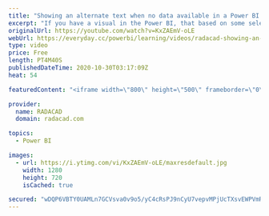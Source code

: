```yaml
---
title: "Showing an alternate text when no data available in a Power BI chart visuals"
excerpt: "If you have a visual in the Power BI, that based on some selections of a slicer it might return nothing, depends on the visual, you might get a blank visual or some other types of improper view. In this video, I share a simple trick that you can use to have an alternate message in those scenarios. Read"
originalUrl: https://youtube.com/watch?v=KxZAEmV-oLE
webUrl: https://everyday.cc/powerbi/learning/videos/radacad-showing-an-alternate-text-when-no-data-available-in-a-power-bi-chart-visuals/
type: video
price: Free
length: PT4M40S
publishedDateTime: 2020-10-30T03:17:09Z
heat: 54

featuredContent: "<iframe width=\"800\" height=\"500\" frameborder=\"0\" src=\"https://www.youtube.com/embed/KxZAEmV-oLE\" allow=\"accelerometer; autoplay; encrypted-media; gyroscope; picture-in-picture\" allowfullscreen></iframe>"

provider:
  name: RADACAD
  domain: radacad.com

topics:
  - Power BI

images:
  - url: https://i.ytimg.com/vi/KxZAEmV-oLE/maxresdefault.jpg
    width: 1280
    height: 720
    isCached: true

secured: "wDQP6VBTY0UAMLn7GCVsva0v9o5/yC4cRsPJ9nCyU7vepvMPjUcTXsvEWPVmRwxUj4Cl7umBchL2Kp/Z9Oa3v/NRS2mlsXIM5gP1fDv1c9RkXkSDT2vrc7Et9b8lzyD2wpaL9rJLi8glqVc6e9cXo6TlCymB0GKQDkk5zdPjKey7Lrg9AFt+GpAfztj3ug4i5+avNlwBbmxEVtnQeCucAWuc8vqMsa9cV+tN/7dHgbnBw0hI88Jt4fjIIxGX0pxhyza8MofWYYcYGxNt3WI05OUbiZEG4fwKGAOxV660OLJ5zGyHyX26635OqxgYVbQRJ5KEN352AqcIgREeVd5HcmjvcOUGy8bveaEvpwQ9xe1Pox4ADnzfnNPOxR8U1i1KAezfUbyt0Z8DD/GIUNFl9F2SM+Fa6syJKBvOuPGMWRA=;S+X/f9VYWZCPX63OYhONFw=="
---
```


